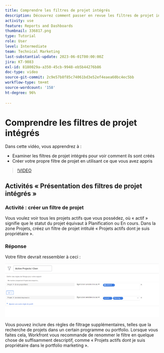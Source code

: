 ```yaml
---
title: Comprendre les filtres de projet intégrés
description: Découvrez comment passer en revue les filtres de projet intégrés pour voir comment ils sont conçus et comment créer votre propre filtre de projet dans Workfront.
activity: use
feature: Reports and Dashboards
thumbnail: 336817.png
type: Tutorial
role: User
level: Intermediate
team: Technical Marketing
last-substantial-update: 2023-06-01T00:00:00Z
jira: KT-9083
exl-id: 8180029a-a350-45cb-9948-eb5b44276b86
doc-type: video
source-git-commit: 2c9e57b8f85c74061bd3e52ef4eaea60bc4ec5bb
workflow-type: tm+mt
source-wordcount: '158'
ht-degree: 96%

---
```


# Comprendre les filtres de projet intégrés

Dans cette vidéo, vous apprendrez à :

* Examiner les filtres de projet intégrés pour voir comment ils sont créés
* Créer votre propre filtre de projet en utilisant ce que vous avez appris

>[!VIDEO](https://video.tv.adobe.com/v/336817/?quality=12&learn=on)

## Activités « Présentation des filtres de projet intégrés »


### Activité : créer un filtre de projet

Vous voulez voir tous les projets actifs que vous possédez, où « actif » signifie que le statut du projet équivaut à Planification ou En cours. Dans la zone Projets, créez un filtre de projet intitulé « Projets actifs dont je suis propriétaire ».

### Réponse

Votre filtre devrait ressembler à ceci :

![Image de l’écran pour créer un filtre de projet](assets/opening-built-in-project-filters-1.png)

Vous pouvez inclure des règles de filtrage supplémentaires, telles que la recherche de projets dans un certain programme ou portfolio. Lorsque vous faites cela, Workfront vous recommande de renommer le filtre en quelque chose de suffisamment descriptif, comme « Projets actifs dont je suis propriétaire dans le portfolio marketing ».
